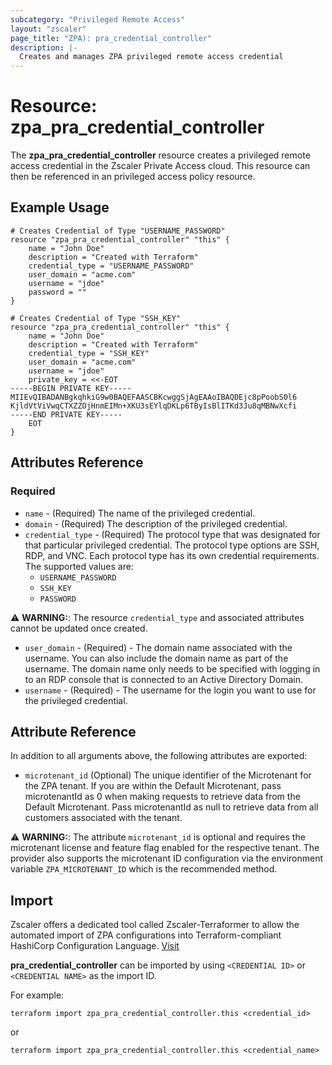 ```yaml
---
subcategory: "Privileged Remote Access"
layout: "zscaler"
page_title: "ZPA): pra_credential_controller"
description: |-
  Creates and manages ZPA privileged remote access credential
---
```


# Resource: zpa_pra_credential_controller

The **zpa_pra_credential_controller** resource creates a privileged remote access credential in the Zscaler Private Access cloud. This resource can then be referenced in an privileged access policy resource.

## Example Usage

```hcl
# Creates Credential of Type "USERNAME_PASSWORD"
resource "zpa_pra_credential_controller" "this" {
    name = "John Doe"
    description = "Created with Terraform"
    credential_type = "USERNAME_PASSWORD"
    user_domain = "acme.com"
    username = "jdoe"
    password = ""
}
```

```hcl
# Creates Credential of Type "SSH_KEY"
resource "zpa_pra_credential_controller" "this" {
    name = "John Doe"
    description = "Created with Terraform"
    credential_type = "SSH_KEY"
    user_domain = "acme.com"
    username = "jdoe"
    private_key = <<-EOT
-----BEGIN PRIVATE KEY-----
MIIEvQIBADANBgkqhkiG9w0BAQEFAASCBKcwggSjAgEAAoIBAQDEjc8pPoobS0l6
KjldVtViVwqCTXZZOjHnmEIMn+XKU3sEYlqDKLp6TByIsBlITKd3Ju8qMBNwXcfi
-----END PRIVATE KEY-----
    EOT
}
```

## Attributes Reference

### Required

* `name` - (Required) The name of the privileged credential.
* `domain` - (Required) The description of the privileged credential.
* `credential_type` - (Required) The protocol type that was designated for that particular privileged credential. The protocol type options are SSH, RDP, and VNC. Each protocol type has its own credential requirements. The supported values are:
    - ``USERNAME_PASSWORD``
    - ``SSH_KEY``
    - ``PASSWORD``

⚠️ **WARNING:**: The resource `credential_type` and associated attributes cannot be updated once created.

* `user_domain` - (Required) - The domain name associated with the username. You can also include the domain name as part of the username. The domain name only needs to be specified with logging in to an RDP console that is connected to an Active Directory Domain.
* `username` - (Required) - The username for the login you want to use for the privileged credential.

## Attribute Reference

In addition to all arguments above, the following attributes are exported:

* `microtenant_id` (Optional) The unique identifier of the Microtenant for the ZPA tenant. If you are within the Default Microtenant, pass microtenantId as 0 when making requests to retrieve data from the Default Microtenant. Pass microtenantId as null to retrieve data from all customers associated with the tenant.

⚠️ **WARNING:**: The attribute ``microtenant_id`` is optional and requires the microtenant license and feature flag enabled for the respective tenant. The provider also supports the microtenant ID configuration via the environment variable `ZPA_MICROTENANT_ID` which is the recommended method.

## Import

Zscaler offers a dedicated tool called Zscaler-Terraformer to allow the automated import of ZPA configurations into Terraform-compliant HashiCorp Configuration Language.
[Visit](https://github.com/zscaler/zscaler-terraformer)

**pra_credential_controller** can be imported by using `<CREDENTIAL ID>` or `<CREDENTIAL NAME>` as the import ID.

For example:

```shell
terraform import zpa_pra_credential_controller.this <credential_id>
```

or

```shell
terraform import zpa_pra_credential_controller.this <credential_name>
```
